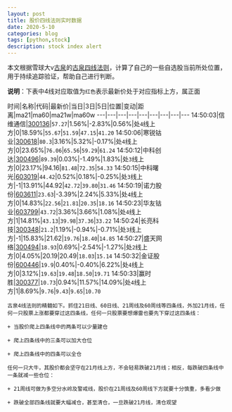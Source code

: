 ```yaml
---
layout: post
title: 股价四线法则实时数据
date: 2020-5-10
categories: blog
tags: [python,stock]
description: stock index alert
---
```



本文根据雪球大v[古泉](https://xueqiu.com/u/7148646888)的[古泉四线法则](https://xueqiu.com/7148646888/130498192)，计算了自己的一些自选股当前所处位置，用于持续追踪验证，帮助自己进行判断。

**说明**：下表中4线对应取值为`红色`表示最新价处于对应指标上方，属正面

时间|名称|代码|最新价|当日|3日|5日|位置|变动|距离|ma21|ma60|ma21w|ma60w
---|---|---|---|---|---|---|---|---
14:50:03|信维通信|[300136](https://xueqiu.com/S/SZ300136)|`57.27`|1.56%|-2.83%|0.56%|处`4`线上方|0|18.59%|`55.67`|`51.59`|`47.15`|`41.20`
14:50:06|寒锐钴业|[300618](https://xueqiu.com/S/SZ300618)|`80.3`|3.16%|5.32%|-0.17%|处`4`线上方|0|23.65%|`76.06`|`65.56`|`59.29`|`61.24`
14:50:12|中科创达|[300496](https://xueqiu.com/S/SZ300496)|`89.39`|0.03%|-1.49%|1.83%|处`3`线上方|0|23.17%|94.16|`81.48`|`72.35`|`54.33`
14:50:15|中科曙光|[603019](https://xueqiu.com/S/SH603019)|`44.42`|0.52%|0.18%|-0.25%|处`3`线上方|-1|13.91%|44.92|`42.72`|`39.80`|`31.46`
14:50:19|诺力股份|[603611](https://xueqiu.com/S/SH603611)|`23.63`|-3.39%|2.24%|5.33%|处`4`线上方|0|14.83%|`22.56`|`21.81`|`20.35`|`18.16`
14:50:23|华友钴业|[603799](https://xueqiu.com/S/SH603799)|`43.72`|3.36%|3.66%|1.08%|处`4`线上方|1|14.81%|`43.13`|`39.98`|`37.36`|`33.22`
14:50:24|长亮科技|[300348](https://xueqiu.com/S/SZ300348)|`21.2`|1.19%|-0.94%|-0.71%|处`3`线上方|-1|15.83%|21.62|`19.76`|`18.40`|`14.85`
14:50:27|盛天网络|[300494](https://xueqiu.com/S/SZ300494)|`18.93`|0.69%|-2.54%|-1.27%|处`2`线上方|0|4.05%|20.19|20.49|`18.03`|`15.14`
14:50:32|金证股份|[600446](https://xueqiu.com/S/SH600446)|`19.9`|0.40%|-0.40%|6.22%|处`4`线上方|0|3.12%|`19.63`|`19.48`|`18.50`|`19.71`
14:50:33|赢时胜|[300377](https://xueqiu.com/S/SZ300377)|`10.73`|0.94%|11.57%|14.09%|处`4`线上方|1|8.69%|`9.76`|`9.43`|`9.65`|`10.70`

```
古泉4线法则的精髓如下。抓住21日线、60日线、21周线及60周线等四条线，外加21月线，任何一只股票上涨都要穿过这四条线，任何一只股票要想爆雷也要先下穿过这四条线：

+ 当股价爬上四条线中的两条可以少量建仓

+ 爬上四条线中的三条可以加大仓位

+ 爬上四条线中的四条可以全仓

任何一只大牛，其股价都会坚守在21月线上方，不会轻易跌破21月线；相反，每跌破四条线中一条就减一些仓位：

+ 21周线可做为多空分水岭及警戒线，股价在21周线及60周线下方就要十分慎重，多看少做

+ 跌破全部四条线就要大幅减仓，甚至清仓，一旦跌破21月线，清仓观望
```